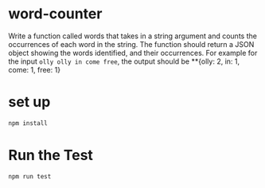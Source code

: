 # word-counter

Write a function called words that takes in a string argument and counts the occurrences of each word in the string.  The function should return a JSON object showing the words identified, and their occurrences. For example for the input `olly olly in come free`, the output should be **{olly: 2, in: 1, come: 1, free: 1}

# set up

```bash
npm install
```
# Run the Test
```bash
npm run test
```